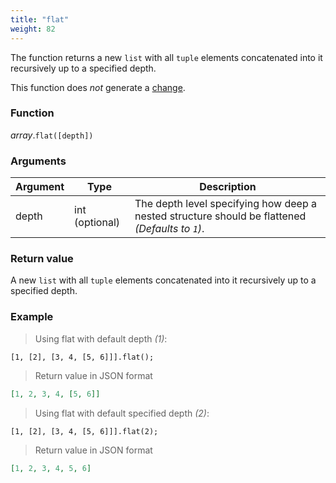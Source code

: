 ```yaml
---
title: "flat"
weight: 82
---
```


The function returns a new `list` with all `tuple` elements concatenated into it recursively up to a specified depth.

This function does *not* generate a [change](../../../overview/changes).

### Function

*array*.`flat([depth])`

### Arguments

Argument | Type | Description
-------- | ---- | -----------
depth    | int (optional) | The depth level specifying how deep a nested structure should be flattened _(Defaults to `1`)_.

### Return value

A new `list` with all `tuple` elements concatenated into it recursively up to a specified depth.

### Example

> Using flat with default depth _(1)_:

```thingsdb,json_response
[1, [2], [3, 4, [5, 6]]].flat();
```

> Return value in JSON format

```json
[1, 2, 3, 4, [5, 6]]
```

> Using flat with default specified depth _(2)_:

```thingsdb,json_response
[1, [2], [3, 4, [5, 6]]].flat(2);
```

> Return value in JSON format

```json
[1, 2, 3, 4, 5, 6]
```
